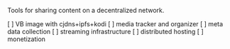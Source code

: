 Tools for sharing content on a decentralized network.

[ ] VB image with cjdns+ipfs+kodi
[ ] media tracker and organizer
[ ] meta data collection
[ ] streaming infrastructure
[ ] distributed hosting
[ ] monetization

